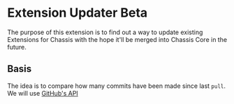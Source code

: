 # Extension Updater Beta
The purpose of this extension is to find out a way to update existing Extensions for Chassis with the hope it'll be merged into Chassis Core in the future.

## Basis

The idea is to compare how many commits have been made since last `pull`. We will use [GitHub's API](https://developer.github.com/v3/repos/commits/#compare-two-commits)
